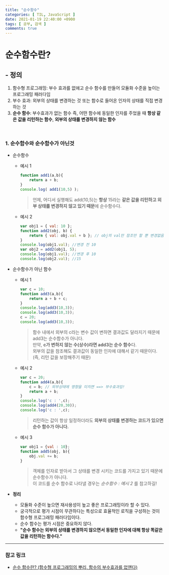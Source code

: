 ```yaml
---
title: "순수함수"
categories: [ TIL, JavaScript ]
date: 2021-01-19 22:40:00 +0900
tags: [ 공부, 검색 ]
comments: true
---
```


# 순수함수란?

## - 정의

1. 함수형 프로그래밍: 부수 효과를 없애고 순수 함수를 만들어 모듈화 수준을 높이는 프로그래밍 패러다임
2. 부수 효과: 외부의 상태를 변경하는 것 또는 함수로 들어온 인자의 상태를 직접 변경하는 것
3. **순수 함수**: 부수효과가 없는 함수 즉, 어떤 함수에 동일한 인자를 주었을 때 **항상 같은 값을 리턴하는 함수**, **외부의 상태를 변경하지 않는 함수**            

</br>

### 1. 순수함수와 순수함수가 아닌것
* 순수함수
    * 예시 1
        ```js
        function add1(a,b){
            return a + b;
        }
        console.log( add1(10,5) );
        ```          
        > 언제, 어디서 실행해도 add(10,5)는 **항상** 15라는 **같은 값을 리턴하고 외부 상태를 변경하지 않고 있기 때문**에 순수함수다.

    * 예시 2
        ```js
        var obj1 = { val: 10 };
        function add2(obj, b) {
            return { val: obj.val + b }; // obj의 val만 참조만 할 뿐 변경없음.
        }
        console.log(obj1.val); //변경 전 10
        var obj2 = add2(obj1, 5);
        console.log(obj1.val); //변경 후 10
        console.log(obj2.val); //15
        ```

* 순수함수가 아닌 함수
    * 예시 1
        ```js
        var c = 10;
        function add3(a,b){
            return a + b + c;
        }
        console.log(add3(10,3));
        console.log(add3(10,3));
        c = 20;
        console.log(add3(10,3));
        ```        
        > 함수 내에서 외부의 c라는 변수 값이 변하면 결과값도 달라지기 때문에 add3는 순수함수가 아니다.     
        > 만약, **c가 변하지 않는 수(상수)라면 add3는 순수 함수**다.   
        > 외부의 값을 참조해도 결과값이 동일한 인자에 대해서 같기 때문이다. (즉, 리턴 값을 보장해주기 때문)
    * 예시 2
        ```js
        var c = 20;
        function add4(a,b){
            c = b; // 외부상태에 영향을 미치면 ==> 부수효과임!
            return a + b;
        }
        console.log('c : ',c);
        console.log(add4(20,30));
        console.log('c : ',c);
        ```           
        > 리턴하는 값이 항상 일정하더라도 **외부의 상태를 변경하는 코드가 있으면 순수 함수가 아니다.**
    * 예시 3
        ```js
        var obj1 = {val : 10};
        function add5(obj, b){
            obj.val += b;
        }
        ```
        > 객체를 인자로 받아서 그 상태를 변경 시키는 코드를 가지고 있기 때문에 순수함수가 아니다.  
        > 이 코드를 순수 함수로 나타낼 경우는 _순수함수 : 예시 2_ 를 참고하길!

* **정리**
    -   모듈화 수준이 높으면 재사용성이 높고 좋은 프로그래밍이라 할 수 있다.
    -   궁극적으로 평가 시점이 무관하다는 특성으로 효율적인 로직을 구성하는 것이 함수형 프로그래밍 패러다임이다. 
    -   순수 함수는 평가 시점은 중요하지 않다.
    -   **"순수 함수는 외부의 상태를 변경하지 않으면서 동일한 인자에 대해 항상 똑같은 값을 리턴하는 함수다."**

<hr/>

### **참고 링크**
- [순수 함수란? (함수형 프로그래밍의 뿌리, 함수의 부수효과를 없앤다)](https://jeong-pro.tistory.com/23)